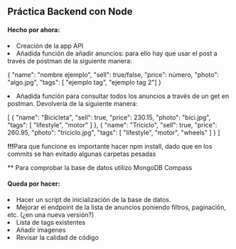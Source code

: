 ## Práctica Backend con Node

#### Hecho por ahora:

<li>Creación de la app API</li>
<li>Añadida función de añadir anuncios: para ello hay que usar el post a través de postman de la siguiente manera:</li>
        <p>{
        "name": "nombre ejemplo",
        "sell": true/false,
        "price": número,
        "photo": "algo.jpg",
        "tags": [ "ejemplo tag", "ejemplo tag 2"]
        }
    </p>
<li>Añadida función para consultar todos los anuncios a través de un get en postman. Devolvería de la siguiente manera:</li>
       <p>[
        {
            "name": "Bicicleta",
            "sell": true,
            "price": 230.15,
            "photo": "bici.jpg",
            "tags": [
                "lifestyle",
                "motor"
            ]
        },
        {
            "name": "Triciclo",
            "sell": true,
            "price": 260.95,
            "photo": "triciclo.jpg",
            "tags": [
                "lifestyle",
                "motor",
                "wheels"
            ]
        }
        ]
    </p> 


<p><b>!!!</b>Para que funcione es importante hacer npm install, dado que en los commits se han evitado algunas carpetas pesadas</p>
<p>** Para comprobar la base de datos utilizo MongoDB Compass</p>

#### Queda por hacer:

<li>Hacer un script de inicialización de la base de datos.</li>
<li>Mejorar el endpoint de la lista de anuncios poniendo filtros, paginación, etc. (¿en una nueva versión?)</li>
<li>Lista de tags existentes</li>
<li>Añadir imagenes</li>
<li>Revisar la calidad de código</li>

